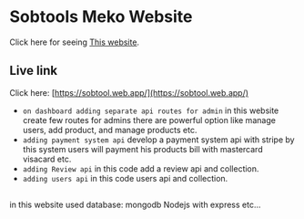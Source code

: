 # Sobtools Meko Website

Click here for seeing [This website](https://sobtool.web.app/).

## Live link

Click here: [https://sobtool.web.app/](https://sobtool.web.app/)

- `on dashboard adding separate api routes for admin`
in this website create few routes for admins there are powerful option like manage users, add product, and manage products etc.
- `adding payment system api`
develop a payment system api with stripe by this system users will payment his products bill with mastercard visacard etc.
- `adding Review api`
in this code add a review api and collection.
- `adding users api`
in this code users api and collection.
##
in this website used database: mongodb Nodejs with express etc...
